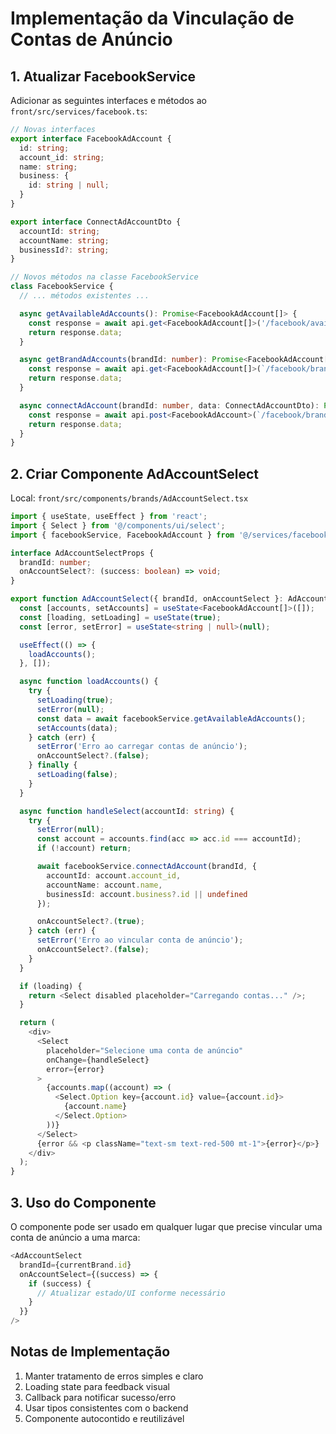 # Implementação da Vinculação de Contas de Anúncio

## 1. Atualizar FacebookService

Adicionar as seguintes interfaces e métodos ao `front/src/services/facebook.ts`:

```typescript
// Novas interfaces
export interface FacebookAdAccount {
  id: string;
  account_id: string;
  name: string;
  business: {
    id: string | null;
  }
}

export interface ConnectAdAccountDto {
  accountId: string;
  accountName: string;
  businessId?: string;
}

// Novos métodos na classe FacebookService
class FacebookService {
  // ... métodos existentes ...

  async getAvailableAdAccounts(): Promise<FacebookAdAccount[]> {
    const response = await api.get<FacebookAdAccount[]>('/facebook/available-ad-accounts');
    return response.data;
  }

  async getBrandAdAccounts(brandId: number): Promise<FacebookAdAccount[]> {
    const response = await api.get<FacebookAdAccount[]>(`/facebook/brands/${brandId}/ad-accounts`);
    return response.data;
  }

  async connectAdAccount(brandId: number, data: ConnectAdAccountDto): Promise<FacebookAdAccount> {
    const response = await api.post<FacebookAdAccount>(`/facebook/brands/${brandId}/ad-accounts`, data);
    return response.data;
  }
}
```

## 2. Criar Componente AdAccountSelect

Local: `front/src/components/brands/AdAccountSelect.tsx`

```typescript
import { useState, useEffect } from 'react';
import { Select } from '@/components/ui/select';
import { facebookService, FacebookAdAccount } from '@/services/facebook';

interface AdAccountSelectProps {
  brandId: number;
  onAccountSelect?: (success: boolean) => void;
}

export function AdAccountSelect({ brandId, onAccountSelect }: AdAccountSelectProps) {
  const [accounts, setAccounts] = useState<FacebookAdAccount[]>([]);
  const [loading, setLoading] = useState(true);
  const [error, setError] = useState<string | null>(null);

  useEffect(() => {
    loadAccounts();
  }, []);

  async function loadAccounts() {
    try {
      setLoading(true);
      setError(null);
      const data = await facebookService.getAvailableAdAccounts();
      setAccounts(data);
    } catch (err) {
      setError('Erro ao carregar contas de anúncio');
      onAccountSelect?.(false);
    } finally {
      setLoading(false);
    }
  }

  async function handleSelect(accountId: string) {
    try {
      setError(null);
      const account = accounts.find(acc => acc.id === accountId);
      if (!account) return;

      await facebookService.connectAdAccount(brandId, {
        accountId: account.account_id,
        accountName: account.name,
        businessId: account.business?.id || undefined
      });

      onAccountSelect?.(true);
    } catch (err) {
      setError('Erro ao vincular conta de anúncio');
      onAccountSelect?.(false);
    }
  }

  if (loading) {
    return <Select disabled placeholder="Carregando contas..." />;
  }

  return (
    <div>
      <Select
        placeholder="Selecione uma conta de anúncio"
        onChange={handleSelect}
        error={error}
      >
        {accounts.map((account) => (
          <Select.Option key={account.id} value={account.id}>
            {account.name}
          </Select.Option>
        ))}
      </Select>
      {error && <p className="text-sm text-red-500 mt-1">{error}</p>}
    </div>
  );
}
```

## 3. Uso do Componente

O componente pode ser usado em qualquer lugar que precise vincular uma conta de anúncio a uma marca:

```typescript
<AdAccountSelect 
  brandId={currentBrand.id}
  onAccountSelect={(success) => {
    if (success) {
      // Atualizar estado/UI conforme necessário
    }
  }}
/>
```

## Notas de Implementação

1. Manter tratamento de erros simples e claro
2. Loading state para feedback visual
3. Callback para notificar sucesso/erro
4. Usar tipos consistentes com o backend
5. Componente autocontido e reutilizável